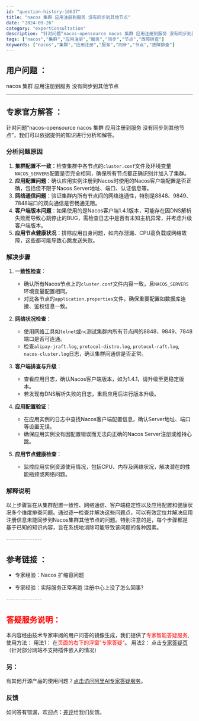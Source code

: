 ```yaml
---
id: "question-history-16637"
title: "nacos 集群 应用注册到服务 没有同步到其他节点"
date: "2024-09-26"
category: "expertConsultation"
description: "针对问题“nacos-opensource nacos 集群 应用注册到服务 没有同步到其他节点”，我们可以依据提供的知识进行分析和解答。### 分析问题原因1. **集群配置不一致**：检查集群中各节点的`cluster.conf`文件及环境变量`NACOS_SERVERS`配置是否完全相同，确保"
tags: ["nacos","集群","应用注册","服务","同步","节点","故障排查"]
keywords: ["nacos","集群","应用注册","服务","同步","节点","故障排查"]
---
```


## 用户问题 ： 
 nacos 集群 应用注册到服务 没有同步到其他节点  

---------------
## 专家官方解答 ：

针对问题“nacos-opensource nacos 集群 应用注册到服务 没有同步到其他节点”，我们可以依据提供的知识进行分析和解答。

### 分析问题原因

1. **集群配置不一致**：检查集群中各节点的`cluster.conf`文件及环境变量`NACOS_SERVERS`配置是否完全相同，确保所有节点都正确识别并加入了集群。
2. **应用配置问题**：确认应用实例注册到Nacos时使用的Nacos客户端配置是否正确，包括但不限于Nacos Server地址、端口、认证信息等。
3. **网络通信问题**：验证集群内所有节点间的网络连通性，特别是8848、9849、7848端口的双向通信是否畅通无阻。
4. **客户端版本问题**：如果使用的是Nacos客户端1.4.1版本，可能存在因DNS解析失败而导致心跳停止的BUG，需检查日志中是否有未知主机异常，并考虑升级客户端版本。
5. **应用节点健康状况**：排除应用自身问题，如内存泄漏、CPU高负载或网络故障，这些都可能导致心跳发送失败。

### 解决步骤

1. **一致性检查**：
   - 确认所有Nacos节点上的`cluster.conf`文件内容一致，且`NACOS_SERVERS`环境变量配置相同。
   - 对比各节点的`application.properties`文件，确保重要配置如数据库连接、鉴权信息一致。

2. **网络状况检查**：
   - 使用网络工具如`telnet`或`nc`测试集群内所有节点间的8848、9849、7848端口是否可连通。
   - 检查`alipay-jraft.log`, `protocol-distro.log`, `protocol-raft.log`, `nacos-cluster.log`日志，确认集群间通信是否正常。

3. **客户端排查与升级**：
   - 查看应用日志，确认Nacos客户端版本，如为1.4.1，请升级至更稳定版本。
   - 若发现有DNS解析失败的日志，重启应用后进行版本升级。

4. **应用配置验证**：
   - 在应用实例的日志中查找Nacos客户端配置信息，确认Server地址、端口等设置无误。
   - 确保应用实例没有因配置错误而无法向正确的Nacos Server注册或维持心跳。

5. **应用节点健康检查**：
   - 监控应用实例资源使用情况，包括CPU、内存及网络状况，解决潜在的性能瓶颈或网络问题。

### 解释说明

以上步骤旨在从集群配置一致性、网络通信、客户端稳定性以及应用配置和健康状况多个维度排查问题。通过逐一检查并解决这些问题点，可以有效定位并解决应用注册信息未能同步到Nacos集群其他节点的问题。特别注意的是，每个步骤都是基于已知的知识内容，旨在系统地消除可能导致该问题的各种因素。


<font color="#949494">---------------</font> 


## 参考链接 ：

* 专家经验：Nacos 扩缩容问题 
 
 * 专家经验：实际服务正常再跑 注册中心上没了怎么回事? 


 <font color="#949494">---------------</font> 
 


## <font color="#FF0000">答疑服务说明：</font> 

本内容经由技术专家审阅的用户问答的镜像生成，我们提供了<font color="#FF0000">专家智能答疑服务</font>,使用方法：
用法1： 在<font color="#FF0000">页面的右下的浮窗”专家答疑“</font>。
用法2： 点击[专家答疑页](https://answer.opensource.alibaba.com/docs/intro)（针对部分网站不支持插件嵌入的情况）
### 另：


有其他开源产品的使用问题？[点击访问阿里AI专家答疑服务](https://answer.opensource.alibaba.com/docs/intro)。
### 反馈
如问答有错漏，欢迎点：[差评](https://ai.nacos.io/user/feedbackByEnhancerGradePOJOID?enhancerGradePOJOId=16645)给我们反馈。
